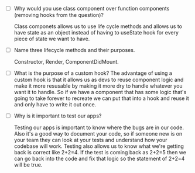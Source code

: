 - [ ] Why would you use class component over function components (removing hooks from the question)?

    Class componets allows us to use life cycle methods and allows us to have state as an object instead of having to useState hook for every piece of state
    we want to have.

- [ ] Name three lifecycle methods and their purposes.

    Constructor, Render, ComponentDidMount.

- [ ] What is the purpose of a custom hook?
    The advantage of using a custom hook is that it allows us as devs to reuse component logic and make it more resusable by making it more dry
    to handle whatever you want it to handle. So if we have a component that has some logic that's going to take forever to recreate we can put that into a hook and reuse it and only have to write it out once.

- [ ] Why is it important to test our apps?

    Testing our apps is important to know where the bugs are in our code. Also it's a good way to document your code, so if someone new is on your team they can look at your tests and understand how your codebase will work. Testing also allows us to know what we're getting back is correct like 2+2=4. If the test is coming back as 2+2=5 then we can go back into the code and fix that logic so the statement of 2+2=4 will be true.